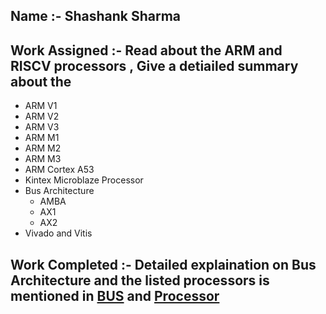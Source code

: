 ## Name :- Shashank Sharma 

## Work Assigned :- Read about the ARM and RISCV processors , Give a detiailed summary about the
- ARM V1
- ARM V2
- ARM V3 
- ARM M1
- ARM M2
- ARM M3
- ARM Cortex A53
- Kintex Microblaze Processor
- Bus Architecture
  - AMBA
  - AX1
  - AX2
- Vivado and Vitis 


## Work Completed :- Detailed explaination on Bus Architecture and the listed processors is mentioned in [BUS](https://github.com/ISRO-Project/Shashank/blob/ab6e5764f48b5478aa162f73ce24cad0745b2978/Week1/BUS) and [Processor](https://github.com/ISRO-Project/Shashank/blob/16a58983578444e370c972c96b4bf37856586ae8/Week1/Processors)
